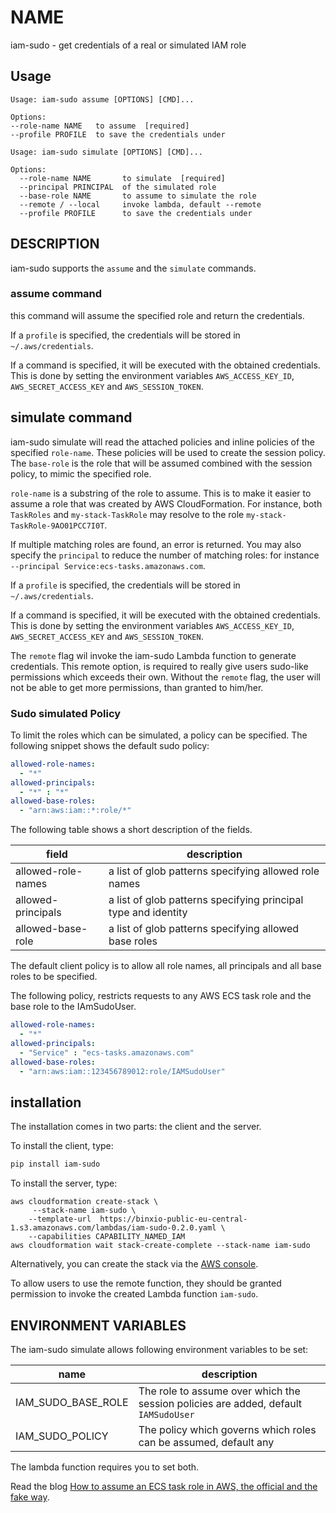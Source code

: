 # NAME

   iam-sudo - get credentials of a real or simulated IAM role

## Usage

```
Usage: iam-sudo assume [OPTIONS] [CMD]...

Options:
--role-name NAME   to assume  [required]
--profile PROFILE  to save the credentials under

```

```
Usage: iam-sudo simulate [OPTIONS] [CMD]...

Options:
  --role-name NAME       to simulate  [required]
  --principal PRINCIPAL  of the simulated role
  --base-role NAME       to assume to simulate the role
  --remote / --local     invoke lambda, default --remote
  --profile PROFILE      to save the credentials under
```

## DESCRIPTION

iam-sudo supports the `assume` and the `simulate` commands.

### assume command
this command will assume the specified role and return the credentials.

If a `profile` is specified, the credentials will be stored in `~/.aws/credentials`.

If a command is specified, it will be executed with the obtained credentials. This is done
by setting the environment variables `AWS_ACCESS_KEY_ID`, `AWS_SECRET_ACCESS_KEY` and `AWS_SESSION_TOKEN`.


## simulate command
iam-sudo simulate will read the attached policies and inline policies of the specified `role-name`.
These policies will be used to create the session policy. The `base-role` is the
role that will be assumed combined with the session policy, to mimic the specified role.

`role-name` is a substring of the role to assume. This is to make it easier to assume a
role that was created by AWS CloudFormation. For instance, both `TaskRoles`
and `my-stack-TaskRole` may resolve to the role `my-stack-TaskRole-9AO01PCC7I0T`.

If multiple matching roles are found, an error is returned. You may also specify
the `principal` to reduce the number of matching roles: for
instance `--principal Service:ecs-tasks.amazonaws.com`.

If a `profile` is specified, the credentials will be stored in `~/.aws/credentials`.

If a command is specified, it will be executed with the obtained credentials. This is done
by setting the environment variables `AWS_ACCESS_KEY_ID`, `AWS_SECRET_ACCESS_KEY` and `AWS_SESSION_TOKEN`.

The `remote` flag wil invoke the iam-sudo Lambda function to generate credentials. This
remote option, is required to really give users sudo-like permissions which exceeds
their own. Without the `remote` flag, the user will not be able to get more
permissions, than granted to him/her.

### Sudo simulated Policy
To limit the roles which can be simulated, a policy can be specified. The following
snippet shows the default sudo policy:

```yaml
allowed-role-names:
  - "*"
allowed-principals:
  - "*" : "*"
allowed-base-roles:
  - "arn:aws:iam::*:role/*"
```
The following table shows a short description of the fields.

| field | description |
| ----- | ------------|
| allowed-role-names| a list of glob patterns specifying allowed role names|
| allowed-principals| a list of glob patterns specifying principal type and identity |
| allowed-base-role | a list of glob patterns specifying allowed base roles|

The default client policy is to allow all role names, all principals and all base
roles to be specified.

The following policy, restricts requests to any AWS ECS task role and the base
role to the IAmSudoUser.

```yaml
allowed-role-names:
  - "*"
allowed-principals:
  - "Service" : "ecs-tasks.amazonaws.com"
allowed-base-roles:
  - "arn:aws:iam::123456789012:role/IAMSudoUser"
```

## installation
The installation comes in two parts: the client and the server.

To install the client, type:

```sh
pip install iam-sudo
```

To install the server, type:

```
aws cloudformation create-stack \
     --stack-name iam-sudo \
    --template-url  https://binxio-public-eu-central-1.s3.amazonaws.com/lambdas/iam-sudo-0.2.0.yaml \
    --capabilities CAPABILITY_NAMED_IAM
aws cloudformation wait stack-create-complete --stack-name iam-sudo
```

Alternatively, you can create the stack via
the [AWS console](https://console.aws.amazon.com/cloudformation/home?#/stacks/new?stackName=iam-sudo&templateURL=https%3A%2F%2Fbinxio-public-eu-central-1.s3.amazonaws.com%2Flambdas%2Fiam-sudo-0.2.0.yaml).

To allow users to use the remote function, they should be granted permission to
invoke the created Lambda function `iam-sudo`.

## ENVIRONMENT VARIABLES
The iam-sudo simulate allows following environment variables to be set:

| name | description|
|------|------------|
| IAM\_SUDO\_BASE\_ROLE | The role to assume over which the session policies are added, default `IAMSudoUser`|
| IAM\_SUDO\_POLICY | The policy which governs which roles can be assumed, default any |

The lambda function requires you to set both.

Read the blog [How to assume an ECS task role in AWS, the official and the fake way](https://binx.io/blog/2021/02/27/how-to-simulate-an-ecs-task-role-in-aws/).

